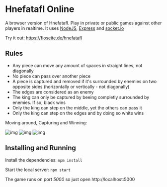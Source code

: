 # Hnefatafl Online

A browser version of Hnefatafl. Play in private or public games against other players in realtime. It uses [NodeJS](https://nodejs.org/), [Express](https://expressjs.com/) and [socket.io](https://socket.io/)

Try it out: https://floseite.de/hnefatafl

## Rules

- Any piece can move any amount of spaces in straight lines, not diagonally
- No piece can pass over another piece
- A piece is captured and removed if it's surrounded by enemies on two opposite sides (horizontally or vertically - not diagonally)
- The edges are considered as an enemy
- The king can only be captured by beeing completly surrounded by enemies. If so, black wins
- Only the king can step on the middle, yet the others can pass it
- Only the king can step on the edges and by doing so white wins

Moving around, Capturing and Winning:

![img](https://i.imgur.com/ooYAZS3.gif) ![img](https://i.imgur.com/BDfgaiw.gif) ![img](https://i.imgur.com/T8zbToN.gif)

## Installing and Running

Install the dependencies:
`npm install`

Start the local server:
`npm start`

The game runs on port *5000* so just open http://localhost:5000
